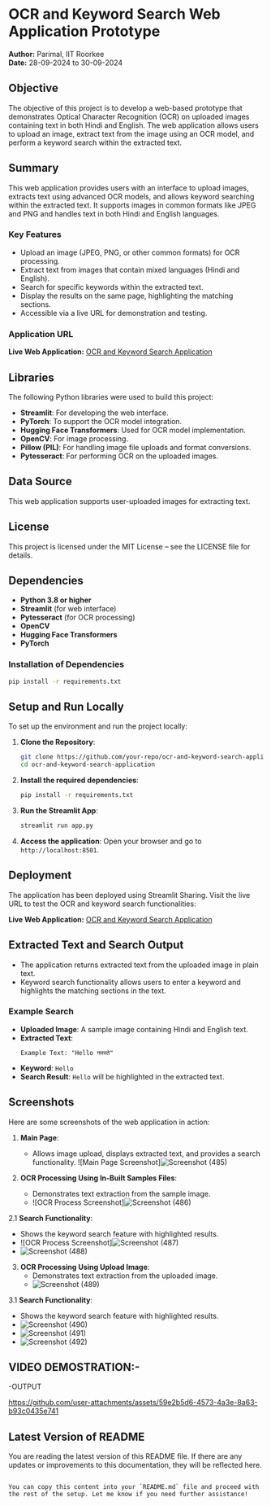 # OCR and Keyword Search Web Application Prototype

**Author:** Parimal, IIT Roorkee  
**Date:** 28-09-2024 to 30-09-2024

## Objective
The objective of this project is to develop a web-based prototype that demonstrates Optical Character Recognition (OCR) on uploaded images containing text in both Hindi and English. The web application allows users to upload an image, extract text from the image using an OCR model, and perform a keyword search within the extracted text.

## Summary
This web application provides users with an interface to upload images, extracts text using advanced OCR models, and allows keyword searching within the extracted text. It supports images in common formats like JPEG and PNG and handles text in both Hindi and English languages.

### Key Features
- Upload an image (JPEG, PNG, or other common formats) for OCR processing.
- Extract text from images that contain mixed languages (Hindi and English).
- Search for specific keywords within the extracted text.
- Display the results on the same page, highlighting the matching sections.
- Accessible via a live URL for demonstration and testing.

### Application URL
**Live Web Application:** [OCR and Keyword Search Application](https://ocr-and-keyword-search-application.streamlit.app/)

## Libraries
The following Python libraries were used to build this project:
- **Streamlit**: For developing the web interface.
- **PyTorch**: To support the OCR model integration.
- **Hugging Face Transformers**: Used for OCR model implementation.
- **OpenCV**: For image processing.
- **Pillow (PIL)**: For handling image file uploads and format conversions.
- **Pytesseract**: For performing OCR on the uploaded images.

## Data Source
This web application supports user-uploaded images for extracting text.

## License
This project is licensed under the MIT License – see the LICENSE file for details.

## Dependencies
- **Python 3.8 or higher**
- **Streamlit** (for web interface)
- **Pytesseract** (for OCR processing)
- **OpenCV**
- **Hugging Face Transformers**
- **PyTorch**

### Installation of Dependencies
```bash
pip install -r requirements.txt
```

## Setup and Run Locally
To set up the environment and run the project locally:

1. **Clone the Repository**:
   ```bash
   git clone https://github.com/your-repo/ocr-and-keyword-search-application.git
   cd ocr-and-keyword-search-application
   ```

2. **Install the required dependencies**:
   ```bash
   pip install -r requirements.txt
   ```

3. **Run the Streamlit App**:
   ```bash
   streamlit run app.py
   ```

4. **Access the application**:
   Open your browser and go to `http://localhost:8501`.

## Deployment
The application has been deployed using Streamlit Sharing. Visit the live URL to test the OCR and keyword search functionalities:

**Live Web Application:** [OCR and Keyword Search Application](https://ocr-and-keyword-search-application.streamlit.app/)

## Extracted Text and Search Output
- The application returns extracted text from the uploaded image in plain text.
- Keyword search functionality allows users to enter a keyword and highlights the matching sections in the text.

### Example Search
- **Uploaded Image**: A sample image containing Hindi and English text.
- **Extracted Text**: 
  ```plaintext
  Example Text: "Hello नमस्ते"
  ```
- **Keyword**: `Hello`
- **Search Result**: `Hello` will be highlighted in the extracted text.

## Screenshots
Here are some screenshots of the web application in action:

1. **Main Page**: 
   - Allows image upload, displays extracted text, and provides a search functionality.
   ![Main Page Screenshot]![Screenshot (485)](https://github.com/user-attachments/assets/aaf823b3-56e9-476e-9f90-2a0e00869f7f)

2. **OCR Processing Using In-Built Samples Files**: 
   - Demonstrates text extraction from the sample image.
   - ![OCR Process Screenshot]![Screenshot (486)](https://github.com/user-attachments/assets/7040088b-a553-4b9b-8086-4d0441ba0f2b)
   
2.1 **Search Functionality**: 
   - Shows the keyword search feature with highlighted results.
   - ![OCR Process Screenshot]![Screenshot (487)](https://github.com/user-attachments/assets/e95a53df-ac74-4d64-a04c-d2d43fd68a52)
   - ![Screenshot (488)](https://github.com/user-attachments/assets/c19c1666-1057-40e6-92d2-a2ced644fb44)

3. **OCR Processing Using Upload Image**: 
   - Demonstrates text extraction from the uploaded image.
   - ![Screenshot (489)](https://github.com/user-attachments/assets/bee0a71a-9498-42be-b821-14bc0e7ff211)

3.1 **Search Functionality**: 
   - Shows the keyword search feature with highlighted results.
   - ![Screenshot (490)](https://github.com/user-attachments/assets/5c3c0f52-01aa-4117-87f0-2e5c59e770f2)
   - ![Screenshot (491)](https://github.com/user-attachments/assets/310fa513-465f-4bca-b46b-808151050ffa)
   - ![Screenshot (492)](https://github.com/user-attachments/assets/394df161-d897-4d78-80eb-00b46bcbddfd)

## VIDEO DEMOSTRATION:-
   -OUTPUT

https://github.com/user-attachments/assets/59e2b5d6-4573-4a3e-8a63-b93c0435e741





## Latest Version of README
You are reading the latest version of this README file. If there are any updates or improvements to this documentation, they will be reflected here.
```

You can copy this content into your `README.md` file and proceed with the rest of the setup. Let me know if you need further assistance!
